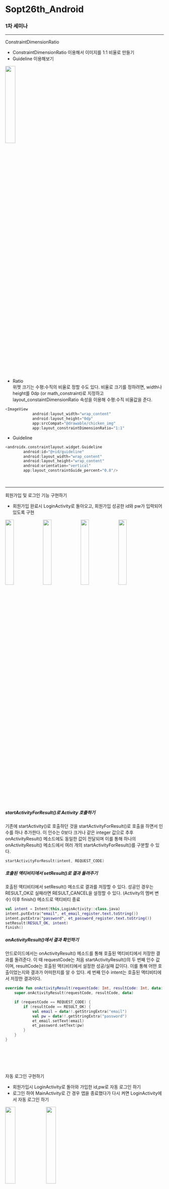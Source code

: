 # Sopt26th_Android

### 1차 세미나
------------
ConstraintDimensionRatio
- ConstraintDimensionRatio 이용해서 이미지를 1:1 비율로 만들기
- Guideline 이용해보기
<img src="https://user-images.githubusercontent.com/51014789/80585582-93cd2a00-8a4e-11ea-9f52-7c7172059ba9.PNG" width="25%">

- Ratio<br>
위젯 크기는 수평:수직의 비율로 정할 수도 있다. 비율로 크기를 정하려면, width나 height를 0dp (or math_constraint)로 지정하고 layout_constaintDimensionRatio 속성을 이용해 수평:수직 비율값을 준다.
```kotlin
<ImageView
            android:layout_width="wrap_content"
            android:layout_height="0dp"
            app:srcCompat="@drawable/chicken_img"
            app:layout_constraintDimensionRatio="1:1"
```
            
            
- Guideline
```kotlin
<androidx.constraintlayout.widget.Guideline
        android:id="@+id/guideline"
        android:layout_width="wrap_content"
        android:layout_height="wrap_content"
        android:orientation="vertical"
        app:layout_constraintGuide_percent="0.8"/>
```

<br>

------------
회원가입 및 로그인 기능 구현하기
- 회원가입 완료시 LoginActivity로 돌아오고, 회원가입 성공한 id와 pw가 입력되어 있도록 구현
<div>
<img src="https://user-images.githubusercontent.com/51014789/80586544-11de0080-8a50-11ea-98ee-65e8818ba109.PNG" width="23%">
<img src="https://user-images.githubusercontent.com/51014789/80586549-14405a80-8a50-11ea-844b-0d9f7e3824fc.PNG" width="23%">
<img src="https://user-images.githubusercontent.com/51014789/80586555-15718780-8a50-11ea-902b-8932187a7fb0.PNG" width="23%">
<img src="https://user-images.githubusercontent.com/51014789/80586557-16a2b480-8a50-11ea-959f-f901351bf4f6.PNG" width="23%">
</div>

##### startActivityForResult()로 Activity 호출하기
기존에 startActivity()로 호출하던 것을 startActivityForResult()로 호출을 하면서 인수를 하나 추가한다. 이 인수는 0보다 크거나 같은 integer 값으로 추후 onActivityResult() 메소드에도 동일한 값이 전달되며 이를 통해 하나의 onActivityResult() 메소드에서 여러 개의 startActivityForResult()를 구분할 수 있다.
```kotlin
startActivityForResult(intent, REQUEST_CODE)
```
##### 호출된 액티비티에서 setResult()로 결과 돌려주기
호출된 액티비티에서 setResult() 메소드로 결과를 저장할 수 있다. 성공인 경우는 RESULT_OK로 실패라면 RESULT_CANCEL을 설정할 수 있다. (Activity의 멤버 변수) 이후 finish() 메소드로 액티비티 종료
```kotlin
val intent = Intent(this,LoginActivity::class.java)
intent.putExtra("email", et_email_register.text.toString())
intent.putExtra("password", et_password_register.text.toString())
setResult(RESULT_OK, intent)
finish()
```
##### onActivityResult()에서 결과 확인하기	
안드로이드에서는 onActivityResult() 메소드를 통해 호출된 액티비티에서 저장한 결과를 돌려준다. 이 때 requestCode는 처음 startActivityResult()의 두 번째 인수 값이며, resultCode는 호출된 액티비티에서 설정한 성공/실패 값이다. 이를 통해 어떤 호출이었는지와 결과가 어떠한지를 알 수 있다. 세 번째 인수 intent는 호출된 액티비티에서 저장한 결과이다.
```kotlin
override fun onActivityResult(requestCode: Int, resultCode: Int, data: Intent?) {
    super.onActivityResult(requestCode, resultCode, data)

    if (requestCode == REQUEST_CODE) {
        if (resultCode == RESULT_OK) {
            val email = data!!.getStringExtra("email")
            val pw = data!!.getStringExtra("password")
            et_email.setText(email)
            et_password.setText(pw)
        }
    }
}
```
<br><br>
------------
자동 로그인 구현하기
- 회원가입시 LoginActivity로 돌아와 가입한 id,pw로 자동 로그인 하기
- 로그인 하여 MainActivity로 간 경우 앱을 종료했다가 다시 켜면 LoginActivity에서 자동 로그인 하기
<div><img src="https://user-images.githubusercontent.com/51014789/80666355-ec480a00-8ad6-11ea-920e-95a8a984fea2.png" width="25%">
<img src="https://user-images.githubusercontent.com/51014789/80587156-05a67300-8a51-11ea-9f7d-69dbc0323276.png" width="25%"></div>
회원가입 하면 LoginActivity로 돌아와 자동으로 로그인 한다고 알려주고 2초 뒤 MainActivity로 넘어간다.<br>
로그아웃 버튼을 누르지 않는 한 앱을 종료했다가 다시 켜면 자동 로그인 toast 메시지와 함께 자동 로그인이 되고 MainActivity로 넘어간다.

##### SharedPreferences
SharedPreferences를 이용하여 SharedPreferenceController의 getUserID가 비어있으면 로그인 액티비티를 호출하고 저장되어 있는 정보가 있을 경우 바로 로그인 다음 액티비티를 호출했다.

<br><br>

### 2차 세미나
------------
Bottom Navigation, ViewPager, RecyclerView 실습
<div>
<img src="https://user-images.githubusercontent.com/51014789/80582994-975eb200-8a4a-11ea-8255-d4629adf60ae.PNG" width="25%">
<img src="https://user-images.githubusercontent.com/51014789/80583024-a180b080-8a4a-11ea-9338-dae654186c78.PNG" width="25%">
<img src="https://user-images.githubusercontent.com/51014789/80583031-a3e30a80-8a4a-11ea-9bd1-5ab7f2f2d3ae.PNG" width="25%">
</div>

<br>

------------
RecyclerView의 itemDecoration, clipToPadding
- itemDecoration<br>
itemDecoration 클래스는 리사이클러뷰 내부에 있는 추상 클래스로, 리사이클러뷰의 아이템을 꾸미는 역할을 한다.
<img src="https://user-images.githubusercontent.com/51014789/81203614-1cc20380-9003-11ea-81c6-f9d08e79ea8d.PNG" width="25%">
RecyclerViewItemDecoration이라는 ItemDecoration 클래스를 만들어 짝수번째 아이템은 좌우 간격, 홀수번째 아이템은 상하 간격을 주도록 설정했고 DividerItemDecoration으로 VERTICAL 구분선을 추가하여 리사이클러뷰에 적용했다.
<br><br>

- clipToPadding<br>
리사이클러뷰에 패딩을 준 경우 스크롤 시 패딩 공간만큼 아이템이 잘린다. 이 때 android:clipToPadding="false" 속성을 주면 스크롤시 패딩 공간을 스크롤 영역으로 활용할 수 있다.
<div><img src="https://user-images.githubusercontent.com/51014789/81203981-8b9f5c80-9003-11ea-99c6-f30b4e6f835b.PNG" width="25%">
<img src="https://user-images.githubusercontent.com/51014789/81204036-9fe35980-9003-11ea-831d-8053ae00049e.PNG" width="25%"></div>

<br>

------------
네이버 웹툰 뷰<br>
<img src="https://user-images.githubusercontent.com/51014789/81204124-c1444580-9003-11ea-80b2-09c4b854bbee.PNG" width="25%"><br><br>
xml의 recyclerview에서 layoutManager 속성을 GridLayoutManager로 설정해주고 spanCount 속성을 3으로 설정했다.
```kotlin
app:layoutManager="androidx.recyclerview.widget.GridLayoutManager"
app:spanCount="3"
```
Textview를 이용해 텍스트를 처리할 때 일정 글자수만 보여지고 글자 줄임을 하고 싶다면 Textview의 maxLines와 ellipsize 속성을 이용해 지정할 수 있다.
```kotlin
android:ellipsize="end"
android:maxLines="1"
```

<br><br>

### 3차 세미나
------------
Retrofit을 활용하여 로그인과 회원가입 부분 통신을 하고, 지금까지 진행 한 내용을 하나의 프로젝트로 합쳤다. 회원가입을 하면 LoginActivity 로 가서 자동으로 로그인을 하여 MainActivity 로 넘어가고, 인스타와 웹툰 리사이클러 뷰가 나타난다.
